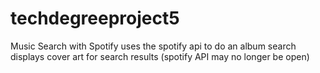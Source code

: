 # techdegreeproject5
Music Search with Spotify
uses the spotify api to do an album search
displays cover art for search results
(spotify API may no longer be open)
